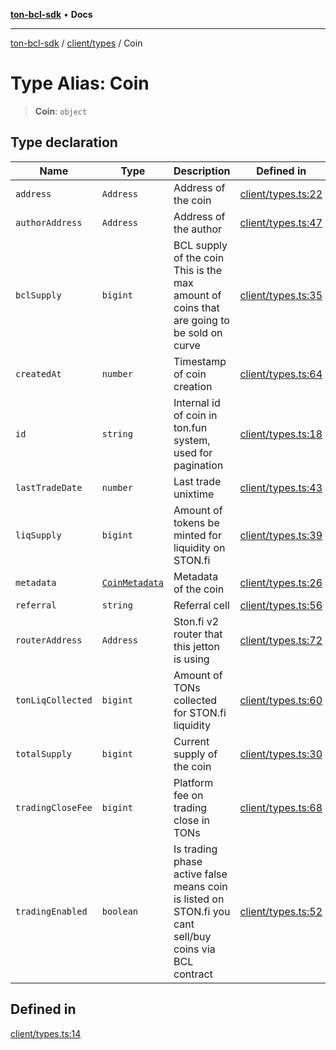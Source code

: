 [**ton-bcl-sdk**](../../../README.md) • **Docs**

***

[ton-bcl-sdk](../../../README.md) / [client/types](../README.md) / Coin

# Type Alias: Coin

> **Coin**: `object`

## Type declaration

| Name | Type | Description | Defined in |
| ------ | ------ | ------ | ------ |
| `address` | `Address` | Address of the coin | [client/types.ts:22](https://github.com/ton-fun-tech/ton-bcl-sdk/blob/2c3a03eff23b95310615d175a0897f8d39565c83/src/client/types.ts#L22) |
| `authorAddress` | `Address` | Address of the author | [client/types.ts:47](https://github.com/ton-fun-tech/ton-bcl-sdk/blob/2c3a03eff23b95310615d175a0897f8d39565c83/src/client/types.ts#L47) |
| `bclSupply` | `bigint` | BCL supply of the coin This is the max amount of coins that are going to be sold on curve | [client/types.ts:35](https://github.com/ton-fun-tech/ton-bcl-sdk/blob/2c3a03eff23b95310615d175a0897f8d39565c83/src/client/types.ts#L35) |
| `createdAt` | `number` | Timestamp of coin creation | [client/types.ts:64](https://github.com/ton-fun-tech/ton-bcl-sdk/blob/2c3a03eff23b95310615d175a0897f8d39565c83/src/client/types.ts#L64) |
| `id` | `string` | Internal id of coin in ton.fun system, used for pagination | [client/types.ts:18](https://github.com/ton-fun-tech/ton-bcl-sdk/blob/2c3a03eff23b95310615d175a0897f8d39565c83/src/client/types.ts#L18) |
| `lastTradeDate` | `number` | Last trade unixtime | [client/types.ts:43](https://github.com/ton-fun-tech/ton-bcl-sdk/blob/2c3a03eff23b95310615d175a0897f8d39565c83/src/client/types.ts#L43) |
| `liqSupply` | `bigint` | Amount of tokens be minted for liquidity on STON.fi | [client/types.ts:39](https://github.com/ton-fun-tech/ton-bcl-sdk/blob/2c3a03eff23b95310615d175a0897f8d39565c83/src/client/types.ts#L39) |
| `metadata` | [`CoinMetadata`](CoinMetadata.md) | Metadata of the coin | [client/types.ts:26](https://github.com/ton-fun-tech/ton-bcl-sdk/blob/2c3a03eff23b95310615d175a0897f8d39565c83/src/client/types.ts#L26) |
| `referral` | `string` | Referral cell | [client/types.ts:56](https://github.com/ton-fun-tech/ton-bcl-sdk/blob/2c3a03eff23b95310615d175a0897f8d39565c83/src/client/types.ts#L56) |
| `routerAddress` | `Address` | Ston.fi v2 router that this jetton is using | [client/types.ts:72](https://github.com/ton-fun-tech/ton-bcl-sdk/blob/2c3a03eff23b95310615d175a0897f8d39565c83/src/client/types.ts#L72) |
| `tonLiqCollected` | `bigint` | Amount of TONs collected for STON.fi liquidity | [client/types.ts:60](https://github.com/ton-fun-tech/ton-bcl-sdk/blob/2c3a03eff23b95310615d175a0897f8d39565c83/src/client/types.ts#L60) |
| `totalSupply` | `bigint` | Current supply of the coin | [client/types.ts:30](https://github.com/ton-fun-tech/ton-bcl-sdk/blob/2c3a03eff23b95310615d175a0897f8d39565c83/src/client/types.ts#L30) |
| `tradingCloseFee` | `bigint` | Platform fee on trading close in TONs | [client/types.ts:68](https://github.com/ton-fun-tech/ton-bcl-sdk/blob/2c3a03eff23b95310615d175a0897f8d39565c83/src/client/types.ts#L68) |
| `tradingEnabled` | `boolean` | Is trading phase active false means coin is listed on STON.fi you cant sell/buy coins via BCL contract | [client/types.ts:52](https://github.com/ton-fun-tech/ton-bcl-sdk/blob/2c3a03eff23b95310615d175a0897f8d39565c83/src/client/types.ts#L52) |

## Defined in

[client/types.ts:14](https://github.com/ton-fun-tech/ton-bcl-sdk/blob/2c3a03eff23b95310615d175a0897f8d39565c83/src/client/types.ts#L14)
